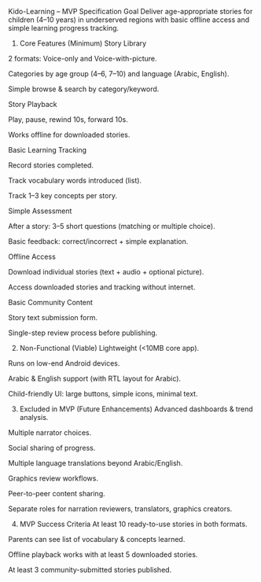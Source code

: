 
Kido-Learning – MVP Specification
Goal
Deliver age-appropriate stories for children (4–10 years) in underserved regions with basic offline access and simple learning progress tracking.

1. Core Features (Minimum)
Story Library

2 formats: Voice-only and Voice-with-picture.

Categories by age group (4–6, 7–10) and language (Arabic, English).

Simple browse & search by category/keyword.

Story Playback

Play, pause, rewind 10s, forward 10s.

Works offline for downloaded stories.

Basic Learning Tracking

Record stories completed.

Track vocabulary words introduced (list).

Track 1–3 key concepts per story.

Simple Assessment

After a story: 3–5 short questions (matching or multiple choice).

Basic feedback: correct/incorrect + simple explanation.

Offline Access

Download individual stories (text + audio + optional picture).

Access downloaded stories and tracking without internet.

Basic Community Content

Story text submission form.

Single-step review process before publishing.

2. Non-Functional (Viable)
Lightweight (<10MB core app).

Runs on low-end Android devices.

Arabic & English support (with RTL layout for Arabic).

Child-friendly UI: large buttons, simple icons, minimal text.

3. Excluded in MVP (Future Enhancements)
Advanced dashboards & trend analysis.

Multiple narrator choices.

Social sharing of progress.

Multiple language translations beyond Arabic/English.

Graphics review workflows.

Peer-to-peer content sharing.

Separate roles for narration reviewers, translators, graphics creators.

4. MVP Success Criteria
At least 10 ready-to-use stories in both formats.

Parents can see list of vocabulary & concepts learned.

Offline playback works with at least 5 downloaded stories.

At least 3 community-submitted stories published.


